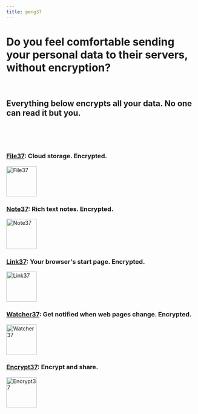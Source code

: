 ```yaml
---
title: peng37
---
```


# Do you feel comfortable sending your personal data to their servers, without encryption?

<br />

## Everything below encrypts all your data. No one can read it but you.

<br />
<br />
<br />

### [File37](/file37/): Cloud storage. Encrypted.

<img src="/assets/file37.png" alt="File37" width="80" />

### [Note37](https://note.peng37.com/): Rich text notes. Encrypted.

<img src="/assets/note37.png" alt="Note37" width="80" />

### [Link37](https://link.peng37.com/): Your browser's start page. Encrypted.

<img src="/assets/link37.png" alt="Link37" width="80" />

### [Watcher37](https://link.peng37.com/): Get notified when web pages change. Encrypted.

<img src="/assets/watcher37.png" alt="Watcher37" width="80" />

### [Encrypt37](https://github.com/penghuili/Encrypt37/): Encrypt and share.

<img src="/assets/encrypt37.jpg" alt="Encrypt37" width="80" />
